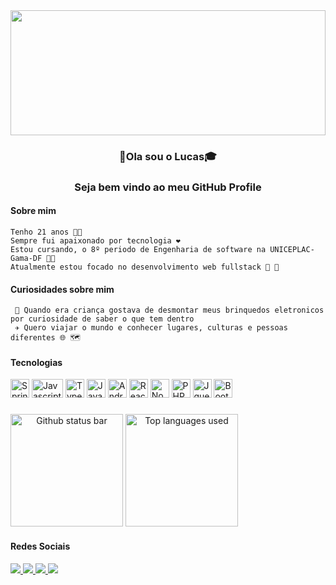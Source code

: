 <img src="https://media.giphy.com/media/idGw983D7CHrrXa2eO/giphy.gif" width="100%" height="200em"/>
<h3 align="center">👋Ola sou o Lucas🎓<h3>
<p align="center">Seja bem vindo ao meu GitHub Profile<p>

#### Sobre mim
 ```
 Tenho 21 anos 🧑‍🚀
 Sempre fui apaixonado por tecnologia ❤️
 Estou cursando, o 8º periodo de Engenharia de software na UNICEPLAC-Gama-DF 🧑‍🎓
 Atualmente estou focado no desenvolvimento web fullstack 🚀 🚀
 ```
 
 #### Curiosidades sobre mim
 ```
  🙂 Quando era criança gostava de desmontar meus brinquedos eletronicos por curiosidade de saber o que tem dentro
  ✈️ Quero viajar o mundo e conhecer lugares, culturas e pessoas diferentes 🌐 🗺️

```
 
#### Tecnologias
 <div style="display: inline-block;">
  <img src="https://cdn.jsdelivr.net/gh/devicons/devicon/icons/spring/spring-original.svg" alt="Springboot"width="30px" height="30px"/>
  <img src="https://cdn.jsdelivr.net/gh/devicons/devicon/icons/javascript/javascript-original.svg" alt="Javascript" width="50px" height="30px" />
  <img src="https://cdn.jsdelivr.net/gh/devicons/devicon/icons/typescript/typescript-original.svg" alt="Typescript" width="30px" height="30px"/>
   <img src="https://cdn.jsdelivr.net/gh/devicons/devicon/icons/java/java-original.svg" width="30px" height="30px" alt="Java" /> 
  <img src="https://cdn.jsdelivr.net/gh/devicons/devicon/icons/android/android-original.svg" width="30px" height="30px" alt="Android"/> 
  <img src="https://cdn.jsdelivr.net/gh/devicons/devicon/icons/react/react-original.svg" alt="React" width="30px" height="30px" />
  <img src="https://cdn.jsdelivr.net/gh/devicons/devicon/icons/nodejs/nodejs-original.svg"  alt="NodeJS" width="30px" height="30px"/>
  <img src="https://cdn.jsdelivr.net/gh/devicons/devicon/icons/php/php-original.svg" alt="PHP" width="30px" height="30px"/>
  <img src="https://cdn.jsdelivr.net/gh/devicons/devicon/icons/jquery/jquery-original-wordmark.svg" alt="Jquery" width="30px" height="30px" />
  <img src="https://cdn.jsdelivr.net/gh/devicons/devicon/icons/bootstrap/bootstrap-plain-wordmark.svg" alt="Bootstrap" width="30px" height="30px" />
  </div>
 
 ### 
 
 <div align="center" style="display: inline-block;">
<img src="https://github-readme-stats.vercel.app/api?username=lucasC-deOliveira&show_icons=true&theme=dracula" alt="Github status bar" height="180em" />
<img src="https://github-readme-stats.vercel.app/api/top-langs/?username=lucasC-deOliveira&layout=compact" alt="Top languages used"   height="180em"/>
</div

 ####
  
#### Redes Sociais
  <div style="display: inline-block;">
  <a href="https://www.linkedin.com/in/lucas-c-oliveira/">
  <img src="https://img.shields.io/badge/LinkedIn-0077B5?style=for-the-badge&logo=linkedin&logoColor=white"/>
  </a>
   <a href="mailto:lucascdoliveira.dev@gmail.com">
  <img src="https://img.shields.io/badge/Gmail-D14836?style=for-the-badge&logo=gmail&logoColor=white"/>
  </a>
   <a href="https://account.xbox.com/pt-br/profile?gamertag=LuSsckas">
  <img src="https://img.shields.io/badge/Xbox-107C10?style=for-the-badge&logo=xbox&logoColor=white"/>
  </a>
  <a href="https://discordapp.com/users/765584692337573904">
  <img src="https://img.shields.io/badge/Discord-7289DA?style=for-the-badge&logo=discord&logoColor=white"/>
  </a>
 </div>
